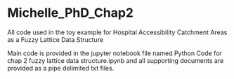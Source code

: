 # Michelle_PhD_Chap2
All code used in the toy example for Hospital Accessibility Catchment Areas as a Fuzzy Lattice Data Structure

Main code is provided in the jupyter notebook file named Python Code for chap 2 fuzzy lattice data structure.ipynb and all supporting documents are provided as a pipe delimited txt files.
